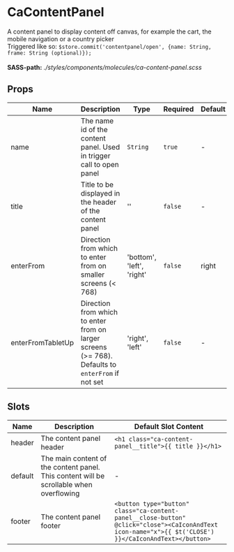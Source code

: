 # CaContentPanel

A content panel to display content off canvas, for example the cart, the mobile navigation or a country picker<br> Triggered like so: `$store.commit('contentpanel/open', {name: String, frame: String (optional)});`<br><br> **SASS-path:** _./styles/components/molecules/ca-content-panel.scss_

## Props

<!-- @vuese:CaContentPanel:props:start -->
|Name|Description|Type|Required|Default|
|---|---|---|---|---|
|name|The name id of the content panel. Used in trigger call to open panel|`String`|`true`|-|
|title|Title to be displayed in the header of the content panel|''|`false`|-|
|enterFrom|Direction from which to enter from on smaller screens (< 768)|'bottom', 'left', 'right'|`false`|right|
|enterFromTabletUp|Direction from which to enter from on larger screens (>= 768). Defaults to `enterFrom` if not set|'right', 'left'|`false`|-|

<!-- @vuese:CaContentPanel:props:end -->


## Slots

<!-- @vuese:CaContentPanel:slots:start -->
|Name|Description|Default Slot Content|
|---|---|---|
|header|The content panel header|`<h1 class="ca-content-panel__title">{{ title }}</h1>`|
|default|The main content of the content panel. This content will be scrollable when overflowing|-|
|footer|The content panel footer|`<button type="button" class="ca-content-panel__close-button" @click="close"><CaIconAndText icon-name="x">{{ $t('CLOSE') }}</CaIconAndText></button>`|

<!-- @vuese:CaContentPanel:slots:end -->


